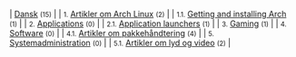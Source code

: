 | [Dansk](/index.php/Category:Dansk "Category:Dansk") <small>(15)</small> |
| <small>1.</small> [Artikler om Arch Linux](/index.php/Category:About_Arch_(Dansk) "Category:About Arch (Dansk)") <small>(2)</small> |
| <small>1.1.</small> [Getting and installing Arch](/index.php/Category:Getting_and_installing_Arch_(Dansk) "Category:Getting and installing Arch (Dansk)") <small>(1)</small> |
| <small>2.</small> [Applications](/index.php/Category:Applications_(Dansk) "Category:Applications (Dansk)") <small>(0)</small> |
| <small>2.1.</small> [Application launchers](/index.php/Category:Application_launchers_(Dansk) "Category:Application launchers (Dansk)") <small>(1)</small> |
| <small>3.</small> [Gaming](/index.php/Category:Gaming_(Dansk) "Category:Gaming (Dansk)") <small>(1)</small> |
| <small>4.</small> [Software](/index.php/Category:Software_(Dansk) "Category:Software (Dansk)") <small>(0)</small> |
| <small>4.1.</small> [Artikler om pakkehåndtering](/index.php/Category:Package_management_(Dansk) "Category:Package management (Dansk)") <small>(4)</small> |
| <small>5.</small> [Systemadministration](/index.php/Category:System_administration_(Dansk) "Category:System administration (Dansk)") <small>(0)</small> |
| <small>5.1.</small> [Artikler om lyd og video](/index.php/Category:Audio/Video_(Dansk) "Category:Audio/Video (Dansk)") <small>(2)</small> |